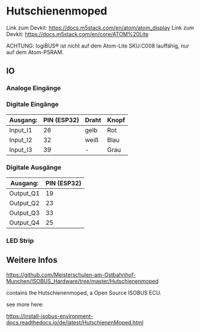 # Hutschienenmoped


Link zum Devkit: <https://docs.m5stack.com/en/atom/atom_display>
Link zum Devkit: <https://docs.m5stack.com/en/core/ATOM%20Lite>

ACHTUNG: logiBUS® ist nicht auf dem Atom-Lite SKU:C008 lauffähig, nur auf dem Atom-PSRAM.

## IO

### Analoge Eingänge

### Digitale Eingänge

| Ausgang: | PIN (ESP32) | Draht | Knopf |
|----------|-------------|-------|-------|
| Input_I1 | 26          | gelb  | Rot   |
| Input_I2 | 32          | weiß  | Blau  |
| Input_I3 | 39          | -     | Grau  |

### Digitale Ausgänge

| Ausgang:  | PIN (ESP32) |
|-----------|-------------|
| Output_Q1 | 19          |
| Output_Q2 | 23          |
| Output_Q3 | 33          |
| Output_Q4 | 25          |



### LED Strip






















## Weitere Infos

https://github.com/Meisterschulen-am-Ostbahnhof-Munchen/ISOBUS_Hardware/tree/master/Hutschienenmoped

contains the Hutschienenmoped, a Open Source ISOBUS ECU.

see more here: 

https://install-isobus-environment-docs.readthedocs.io/de/latest/HutschienenMoped.html
